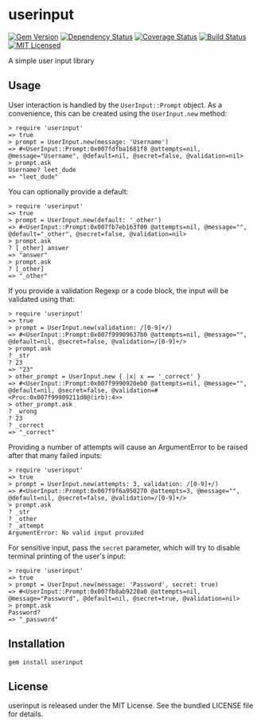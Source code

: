 userinput
=========

[![Gem Version](https://img.shields.io/gem/v/userinput.svg)](https://rubygems.org/gems/userinput)
[![Dependency Status](https://img.shields.io/gemnasium/akerl/userinput.svg)](https://gemnasium.com/akerl/userinput)
[![Coverage Status](https://img.shields.io/codecov/c/github/akerl/userinput.svg)](https://codecov.io/github/akerl/userinput)
[![Build Status](https://img.shields.io/travis/akerl/userinput.svg)](https://travis-ci.org/akerl/userinput)
[![MIT Licensed](https://img.shields.io/badge/license-MIT-green.svg)](https://tldrlegal.com/license/mit-license)

A simple user input library

## Usage

User interaction is handled by the `UserInput::Prompt` object. As a convenience, this can be created using the `UserInput.new` method:

```
> require 'userinput'
=> true
> prompt = UserInput.new(message: 'Username')
=> #<UserInput::Prompt:0x007fdfba1681f8 @attempts=nil, @message="Username", @default=nil, @secret=false, @validation=nil>
> prompt.ask
Username? leet_dude
=> "leet_dude"
```

You can optionally provide a default:

```
> require 'userinput'
=> true
> prompt = UserInput.new(default: '_other')
=> #<UserInput::Prompt:0x007fb7eb163f00 @attempts=nil, @message="", @default="_other", @secret=false, @validation=nil>
> prompt.ask
? [_other] answer
=> "answer"
> prompt.ask
? [_other]
=> "_other"
```

If you provide a validation Regexp or a code block, the input will be validated using that:

```
> require 'userinput'
=> true
> prompt = UserInput.new(validation: /[0-9]+/)
=> #<UserInput::Prompt:0x007f99909637b0 @attempts=nil, @message="", @default=nil, @secret=false, @validation=/[0-9]+/>
> prompt.ask
? _str
? 23
=> "23"
> other_prompt = UserInput.new { |x| x == '_correct' }
=> #<UserInput::Prompt:0x007f9990920eb0 @attempts=nil, @message="", @default=nil, @secret=false, @validation=#<Proc:0x007f99909211d0@(irb):4>>
> other_prompt.ask
? _wrong
? 23
? _correct
=> "_correct"
```

Providing a number of attempts will cause an ArgumentError to be raised after that many failed inputs:

```
> require 'userinput'
=> true
> prompt = UserInput.new(attempts: 3, validation: /[0-9]+/)
=> #<UserInput::Prompt:0x007f9f6a950270 @attempts=3, @message="", @default=nil, @secret=false, @validation=/[0-9]+/>
> prompt.ask
? _str
? _other
? _attempt
ArgumentError: No valid input provided
```

For sensitive input, pass the `secret` parameter, which will try to disable terminal printing of the user's input:

```
> require 'userinput'
=> true
> prompt = UserInput.new(message: 'Password', secret: true)
=> #<UserInput::Prompt:0x007fb8ab9220a0 @attempts=nil, @message="Password", @default=nil, @secret=true, @validation=nil>
> prompt.ask
Password?
=> "_password"
```

## Installation

    gem install userinput

## License

userinput is released under the MIT License. See the bundled LICENSE file for details.

